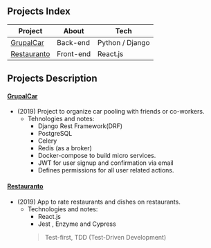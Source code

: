 
## Projects Index
Project| About | Tech
------------ | ------------- | -------------
[GrupalCar](#grupalcar) | Back-end | Python / Django
[Restauranto](#restauranto)| Front-end | React.js


## Projects Description
#### [GrupalCar](https://github.com/adnrbp/GrupalCar-API)

* (2019) Project to organize car pooling with friends or co-workers.
    - Tehnologies and notes:
        - Django Rest Framework(DRF)
        - PostgreSQL
        - Celery
        - Redis (as a broker)
        - Docker-compose to build micro services. 
        - JWT for user signup and confirmation via email
        - Defines permissions for all user related actions.

#### [Restauranto](https://github.com/adnrbp/restauranto)

* (2019) App to rate restaurants and dishes on restaurants.
    - Technologies and notes:
        - React.js 
        - Jest , Enzyme and Cypress 
        > Test-first, TDD (Test-Driven Development)
